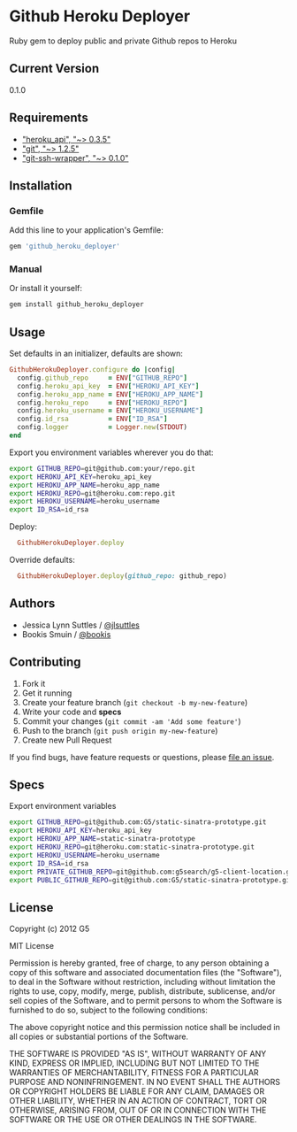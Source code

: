 # Github Heroku Deployer

Ruby gem to deploy public and private Github repos to Heroku


## Current Version

0.1.0


## Requirements

* ["heroku_api", "~> 0.3.5"](http://rubygems.org/gems/heroku-api)
* ["git", "~> 1.2.5"](http://rubygems.org/gems/git)
* ["git-ssh-wrapper", "~> 0.1.0"](http://rubygems.org/gems/git-ssh-wrapper)


## Installation

### Gemfile

Add this line to your application's Gemfile:

```ruby
gem 'github_heroku_deployer'
```

### Manual

Or install it yourself:

```bash
gem install github_heroku_deployer
```


## Usage

Set defaults in an initializer, defaults are shown:

```ruby
GithubHerokuDeployer.configure do |config|
  config.github_repo     = ENV["GITHUB_REPO"]
  config.heroku_api_key  = ENV["HEROKU_API_KEY"]
  config.heroku_app_name = ENV["HEROKU_APP_NAME"]
  config.heroku_repo     = ENV["HEROKU_REPO"]
  config.heroku_username = ENV["HEROKU_USERNAME"]
  config.id_rsa          = ENV["ID_RSA"]
  config.logger          = Logger.new(STDOUT)
end
```

Export you environment variables wherever you do that:

```bash
export GITHUB_REPO=git@github.com:your/repo.git
export HEROKU_API_KEY=heroku_api_key
export HEROKU_APP_NAME=heroku_app_name
export HEROKU_REPO=git@heroku.com:repo.git
export HEROKU_USERNAME=heroku_username
export ID_RSA=id_rsa
```

Deploy:

```ruby
  GithubHerokuDeployer.deploy
```

Override defaults:

```ruby
  GithubHerokuDeployer.deploy(github_repo: github_repo)
```


## Authors

  * Jessica Lynn Suttles / [@jlsuttles](https://github.com/jlsuttles)
  * Bookis Smuin / [@bookis](https://github.com/bookis)


## Contributing

1. Fork it
2. Get it running
3. Create your feature branch (`git checkout -b my-new-feature`)
4. Write your code and **specs**
5. Commit your changes (`git commit -am 'Add some feature'`)
6. Push to the branch (`git push origin my-new-feature`)
7. Create new Pull Request

If you find bugs, have feature requests or questions, please
[file an issue](https://github.com/G5/github_heroku_deployer/issues).


## Specs

Export environment variables
```bash
export GITHUB_REPO=git@github.com:G5/static-sinatra-prototype.git
export HEROKU_API_KEY=heroku_api_key
export HEROKU_APP_NAME=static-sinatra-prototype
export HEROKU_REPO=git@heroku.com:static-sinatra-prototype.git
export HEROKU_USERNAME=heroku_username
export ID_RSA=id_rsa
export PRIVATE_GITHUB_REPO=git@github.com:g5search/g5-client-location.git
export PUBLIC_GITHUB_REPO=git@github.com:G5/static-sinatra-prototype.git
```


## License

Copyright (c) 2012 G5

MIT License

Permission is hereby granted, free of charge, to any person obtaining
a copy of this software and associated documentation files (the
"Software"), to deal in the Software without restriction, including
without limitation the rights to use, copy, modify, merge, publish,
distribute, sublicense, and/or sell copies of the Software, and to
permit persons to whom the Software is furnished to do so, subject to
the following conditions:

The above copyright notice and this permission notice shall be
included in all copies or substantial portions of the Software.

THE SOFTWARE IS PROVIDED "AS IS", WITHOUT WARRANTY OF ANY KIND,
EXPRESS OR IMPLIED, INCLUDING BUT NOT LIMITED TO THE WARRANTIES OF
MERCHANTABILITY, FITNESS FOR A PARTICULAR PURPOSE AND
NONINFRINGEMENT. IN NO EVENT SHALL THE AUTHORS OR COPYRIGHT HOLDERS BE
LIABLE FOR ANY CLAIM, DAMAGES OR OTHER LIABILITY, WHETHER IN AN ACTION
OF CONTRACT, TORT OR OTHERWISE, ARISING FROM, OUT OF OR IN CONNECTION
WITH THE SOFTWARE OR THE USE OR OTHER DEALINGS IN THE SOFTWARE.

